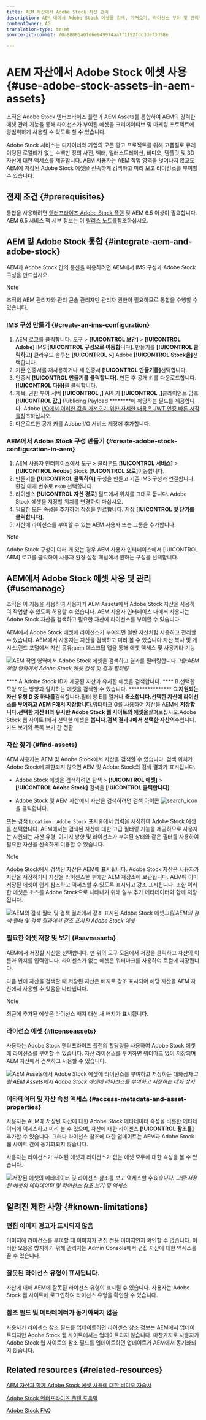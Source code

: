 ```yaml
---
title: AEM 자산에서 Adobe Stock 자산 관리
description: AEM 내에서 Adobe Stock 에셋을 검색, 가져오기, 라이선스 부여 및 관리할 수 있습니다. 라이선스가 부여된 에셋을 다른 디지털 에셋으로 사용할 수 있습니다.
contentOwner: AG
translation-type: tm+mt
source-git-commit: 70a88085a0fd6e949974aa7f1f92fdc3def3d98e

---
```



# AEM 자산에서 Adobe Stock 에셋 사용 {#use-adobe-stock-assets-in-aem-assets}

조직은 Adobe Stock 엔터프라이즈 플랜과 AEM Assets를 통합하여 AEM의 강력한 에셋 관리 기능을 통해 라이선스가 부여된 에셋을 크리에이티브 및 마케팅 프로젝트에 광범위하게 사용할 수 있도록 할 수 있습니다.

Adobe Stock 서비스는 디자이너와 기업의 모든 광고 프로젝트를 위해 고품질로 큐레이팅된 로열티가 없는 수백만 장의 사진, 벡터, 일러스트레이션, 비디오, 템플릿 및 3D 자산에 대한 액세스를 제공합니다. AEM 사용자는 AEM 작업 영역을 벗어나지 않고도 AEM에 저장된 Adobe Stock 에셋을 신속하게 검색하고 미리 보고 라이선스를 부여할 수 있습니다.

## 전제 조건 {#prerequisites}

통합을 사용하려면 [엔터프라이즈 Adobe Stock 플랜](https://landing.adobe.com/en/na/products/creative-cloud/ctir-4625-stock-for-enterprise/index.html) 및 AEM 6.5 이상이 필요합니다. AEM 6.5 서비스 팩 세부 정보는 이 [릴리스 노트를](/help/release-notes/sp-release-notes.md)참조하십시오.

## AEM 및 Adobe Stock 통합 {#integrate-aem-and-adobe-stock}

AEM과 Adobe Stock 간의 통신을 허용하려면 AEM에서 IMS 구성과 Adobe Stock 구성을 만드십시오.

>[!NOTE]
>
>조직의 AEM 관리자와 관리 콘솔 관리자만 관리자 권한이 필요하므로 통합을 수행할 수 있습니다.

### IMS 구성 만들기 {#create-an-ims-configuration}

1. AEM 로고를 클릭합니다. 도구 > **[!UICONTROL 보안]** > **[!UICONTROL Adobe]** IMS **[!UICONTROL 구성으로 이동합니다]**. 만들기를 **[!UICONTROL 클릭하고]** 클라우드 솔루션 **[!UICONTROL >]** Adobe **[!UICONTROL Stock을]**&#x200B;선택합니다.
1. 기존 인증서를 재사용하거나 새 인증서 **[!UICONTROL 만들기를]**&#x200B;선택합니다.
1. 인증서 **[!UICONTROL 만들기를 클릭합니다]**. 만든 후 공개 키를 다운로드합니다. **[!UICONTROL 다음]**&#x200B;을 클릭합니다.
1. 제목, 권한 부여 서버 **[!UICONTROL ,]** API 키 **[!UICONTROL ,]**&#x200B;클라이언트 암호 **[!UICONTROL 값,]** Publicing Payload ********&#x200B;에 해당하는 필드를 제공합니다. Adobe [I/O에서 이러한 값을 가져오기 위한 자세한 내용은 JWT 인증 빠른 시작을](https://www.adobe.io/authentication/auth-methods.html#!AdobeDocs/adobeio-auth/master/JWT/JWT.md)참조하십시오.
1. 다운로드한 공개 키를 Adobe I/O 서비스 계정에 추가합니다.

### AEM에서 Adobe Stock 구성 만들기 {#create-adobe-stock-configuration-in-aem}

1. AEM 사용자 인터페이스에서 도구 > 클라우드 **[!UICONTROL 서비스]** > **[!UICONTROL Adobe]** Stock **[!UICONTROL 으로]**&#x200B;이동합니다.
1. 만들기를 **[!UICONTROL 클릭하여]** 구성을 만들고 기존 IMS 구성과 연결합니다. 환경 매개 변수로 `PROD` 선택합니다.
1. 라이센스 **[!UICONTROL 자산 경로]** 필드에서 위치를 그대로 둡니다. Adobe Stock 에셋을 저장할 위치를 변경하지 마십시오.
1. 필요한 모든 속성을 추가하여 작성을 완료합니다. 저장 **[!UICONTROL 및 닫기를 클릭합니다]**.
1. 자산에 라이선스를 부여할 수 있는 AEM 사용자 또는 그룹을 추가합니다.

>[!NOTE]
>
>Adobe Stock 구성이 여러 개 있는 경우 AEM 사용자 인터페이스에서 [!UICONTROL AEM] 로고를 클릭하여 사용자 환경 설정 패널에서 원하는 구성을 선택합니다.

## AEM에서 Adobe Stock 에셋 사용 및 관리 {#usemanage}

조직은 이 기능을 사용하여 사용자가 AEM Assets에서 Adobe Stock 자산을 사용하여 작업할 수 있도록 허용할 수 있습니다. AEM 사용자 인터페이스 내에서 사용자는 Adobe Stock 자산을 검색하고 필요한 자산에 라이선스를 부여할 수 있습니다.

AEM에서 Adobe Stock 에셋에 라이선스가 부여되면 일반 자산처럼 사용하고 관리할 수 있습니다. AEM에서 사용자는 자산을 검색하고 미리 볼 수 있습니다.자산 복사 및 게시;브랜드 포털에서 자산 공유;aem 데스크탑 앱을 통해 에셋 액세스 및 사용기타 기능

![AEM 작업 영역에서 Adobe Stock 에셋을 검색하고 결과를 필터링합니다](assets/adobe-stock-search-results-workspace.png)*그림:AEM 작업 영역에서 Adobe Stock 에셋 검색 및 결과 필터링*

**** A.Adobe Stock ID가 제공된 자산과 유사한 에셋을 검색합니다. **** B.선택한 모양 또는 방향과 일치하는 에셋을 검색할 수 있습니다. **************** C.**지원되는 자산 유형 D 중 하나를**&#x200B;검색합니다.필터 창 E를 열거나 **축소합니다.선택한 자산에 라이선스를 부여하고 AEM F에서 저장합니다**.워터마크 G를 사용하여 자산을 AEM에 **저장합니다.선택한 자산 H와 유사한 Adobe Stock 웹 사이트의 에셋을**&#x200B;살펴보십시오.Adobe Stock 웹 사이트 I에서 선택한 에셋을 **봅니다.검색 결과 J에서 선택한 자산의**&#x200B;수입니다.카드 보기와 목록 보기 간 전환

### 자산 찾기 {#find-assets}

AEM 사용자는 AEM 및 Adobe Stock에서 자산을 검색할 수 있습니다. 검색 위치가 Adobe Stock에 제한되지 않으면 AEM 및 Adobe Stock의 검색 결과가 표시됩니다.

* Adobe Stock 에셋을 검색하려면 탐색 > **[!UICONTROL 에셋]** > **[!UICONTROL Adobe Stock]** 검색을 **[!UICONTROL 클릭합니다]**.

* Adobe Stock 및 AEM 자산에서 자산을 검색하려면 검색 아이콘 ![search_icon](assets/search_icon.png)을 클릭합니다.

또는 검색 `Location: Adobe Stock` 표시줄에서 입력을 시작하여 Adobe Stock 에셋을 선택합니다.  AEM에서는 검색된 자산에 대한 고급 필터링 기능을 제공하므로 사용자는 지원되는 자산 유형, 이미지 방향 및 라이선스가 부여된 상태와 같은 필터를 사용하여 필요한 자산을 신속하게 이용할 수 있습니다.

>[!NOTE]
>
>Adobe Stock에서 검색된 자산은 AEM에 표시됩니다. Adobe Stock 자산은 사용자가 자산을 [](/help/assets/aem-assets-adobe-stock.md#saveassets) 저장하거나 자산을 [](/help/assets/aem-assets-adobe-stock.md#licenseassets)라이센스한 후에만 AEM 저장소에 보관됩니다. AEM에 이미 저장된 에셋이 쉽게 참조하고 액세스할 수 있도록 표시되고 강조 표시됩니다. 또한 이러한 에셋은 소스를 Adobe Stock으로 나타내기 위해 일부 추가 메타데이터와 함께 저장됩니다.

![AEM의 검색 필터 및 검색 결과에서 강조 표시된 Adobe Stock 에셋](assets/aem-search-filters2.jpg)*그림:AEM의 검색 필터 및 검색 결과에서 강조 표시된 Adobe Stock 에셋*

### 필요한 에셋 저장 및 보기 {#saveassets}

AEM에서 저장할 자산을 선택합니다. 맨 위의 도구 모음에서 저장을 클릭하고 자산의 이름과 위치를 입력합니다. 라이센스가 없는 에셋은 워터마크를 사용하여 로컬에 저장됩니다.

다음 번에 자산을 검색할 때 저장된 자산은 배지로 강조 표시되어 해당 자산을 AEM 자산에서 사용할 수 있음을 나타냅니다.

>[!NOTE]
>
>최근에 추가된 에셋은 라이선스 배지 대신 새 배지가 표시됩니다.

### 라이선스 에셋 {#licenseassets}

사용자는 Adobe Stock 엔터프라이즈 플랜의 할당량을 사용하여 Adobe Stock 에셋에 라이선스를 부여할 수 있습니다. 자산 라이선스를 부여하면 워터마크 없이 저장되며 AEM 자산에서 검색하고 사용할 수 있습니다.

![AEM Assets에서 Adobe Stock 에셋에 라이선스를 부여하고 저장하는 대화](assets/aem-stock_licenseandsave.jpg)상자&#x200B;*그림:AEM Assets에서 Adobe Stock 에셋에 라이선스를 부여하고 저장하는 대화 상자*

### 메타데이터 및 자산 속성 액세스 {#access-metadata-and-asset-properties}

사용자는 AEM에 저장된 자산에 대한 Adobe Stock 메타데이터 속성을 비롯한 메타데이터에 액세스하고 미리 볼 수 있으며, 자산에 대한 라이센스 **[!UICONTROL 참조를]** 추가할 수 있습니다. 그러나 라이선스 참조에 대한 업데이트는 AEM과 Adobe Stock 웹 사이트 간에 동기화되지 않습니다.

사용자는 라이선스가 부여된 에셋과 라이선스가 없는 에셋 모두에 대한 속성을 볼 수 있습니다.

![저장된 에셋의 메타데이터 및 라이선스 참조를 보고 액세스할 수](assets/metadata_properties.jpg)*있습니다. 그림:저장된 에셋의 메타데이터 및 라이선스 참조 보기 및 액세스*

## 알려진 제한 사항 {#known-limitations}

### 편집 이미지 경고가 표시되지 않음

이미지에 라이선스를 부여할 때 이미지가 편집 전용 이미지인지 확인할 수 없습니다. 이러한 오용을 방지하기 위해 관리자는 Admin Console에서 편집 자산에 대한 액세스를 끌 수 있습니다.

### 잘못된 라이선스 유형이 표시됩니다.

자산에 대해 AEM에 잘못된 라이선스 유형이 표시될 수 있습니다. 사용자는 Adobe Stock 웹 사이트에 로그인하여 라이선스 유형을 확인할 수 있습니다.

### 참조 필드 및 메타데이터가 동기화되지 않음

사용자가 라이센스 참조 필드를 업데이트하면 라이센스 참조 정보는 AEM에서 업데이트되지만 Adobe Stock 웹 사이트에서는 업데이트되지 않습니다. 마찬가지로 사용자가 Adobe Stock 웹 사이트의 참조 필드를 업데이트하면 업데이트가 AEM에서 동기화되지 않습니다.

## Related resources {#related-resources}

[AEM 자산과 함께 Adobe Stock 에셋 사용에 대한 비디오 자습서](https://helpx.adobe.com/experience-manager/kt/assets/using/stock-assets-feature-video-use.html)

[Adobe Stock 엔터프라이즈 플랜 도움말](https://helpx.adobe.com/enterprise/using/adobe-stock-enterprise.html)

[Adobe Stock FAQ](https://helpx.adobe.com/stock/faq.html)
